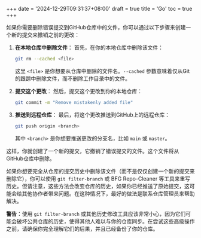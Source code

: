+++
date = '2024-12-29T09:31:37+08:00'
draft = true
title = 'Go'
toc = true
+++

如果你需要删除错误提交到GitHub仓库中的文件，你可以通过以下步骤来创建一个新的提交来撤销之前的更改：

1. **在本地仓库中删除文件**：
   首先，在你的本地仓库中删除该文件：
   ```sh
   git rm --cached <file>
   ```
   这里 `<file>` 是你想要从仓库中删除的文件名。`--cached` 参数意味着仅从Git的跟踪中删除文件，而不删除工作目录中的文件。

2. **提交这个更改**：
   然后，提交这个更改到你的本地仓库：
   ```sh
   git commit -m "Remove mistakenly added file"
   ```

3. **推送到远程仓库**：
   最后，将这个更改推送到GitHub上的远程仓库：
   ```sh
   git push origin <branch>
   ```
   其中 `<branch>` 是你想要推送更改的分支名，比如 `main` 或 `master`。

这样，你就创建了一个新的提交，它撤销了错误提交的文件。这个文件将从GitHub仓库中删除。

如果你想要完全从仓库的提交历史中删除该文件（而不是仅仅创建一个新的提交来删除它），你可以使用 `git filter-branch` 或 BFG Repo-Cleaner 等工具来重写历史。但请注意，这些方法会改变仓库的历史，如果你已经推送了原始提交，这可能会给其他协作者带来问题。在这种情况下，最好的做法是联系仓库管理员来帮助解决。

**警告**：使用 `git filter-branch` 或其他历史修改工具应该非常小心，因为它们可能会破坏公共仓库的历史，使得其他人难以与你的仓库同步。在尝试这些高级操作之前，请确保你完全理解它们的后果，并且已经备份了你的仓库。

